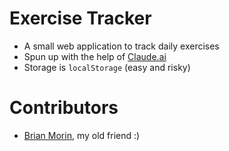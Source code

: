 # Exercise Tracker

- A small web application to track daily exercises
- Spun up with the help of [Claude.ai](https://claude.ai/)
- Storage is `localStorage` (easy and risky)

# Contributors

- [Brian Morin](https://github.com/brianmorin-ef), my old friend :)

